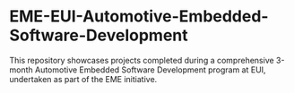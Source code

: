 # EME-EUI-Automotive-Embedded-Software-Development
This repository showcases projects completed during a comprehensive 3-month Automotive Embedded Software Development program at EUI, undertaken as part of the EME initiative.
